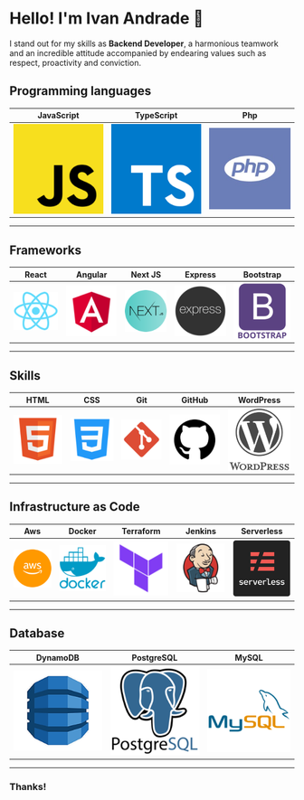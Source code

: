 # Hello! I'm Ivan Andrade 👋

I stand out for my skills as **Backend Developer**, a harmonious teamwork and an incredible attitude accompanied by endearing values such as respect, proactivity and conviction.


## Programming languages
                    

| JavaScript      | TypeScript | Php |
| --------- | ----- | ------ |
| ![](/img/lenguajes/js.png)  | ![](/img/lenguajes/ts.png) | ![](/img/lenguajes/php.jpeg) |
                
----

## Frameworks
                    

| React | Angular | Next JS | Express | Bootstrap |
| ----- | ------ | --------- | ----- | ----- |
| ![](/img/frameworks/react.png) | ![](/img/frameworks/angular.png) | ![](/img/frameworks/next-js.png) | ![](/img/frameworks/node-express.png)  | ![](/img/frameworks/bootstrap.png) |
                
----
## Skills
                    

| HTML | CSS | Git | GitHub | WordPress |
| ----- | ------ | --------- | --------- | ----- |
| ![](/img/complementos/html.png) | ![](/img/complementos/css.png) | ![](/img/complementos/git.png)  | ![](/img/complementos/github.png)  | ![](/img/complementos/wordpress.png) |
                
----
## Infrastructure as Code
                    

| Aws | Docker | Terraform | Jenkins | Serverless |
| ----- | ------ | --------- | ----- | ----- |
| ![](/img/IaC/aws.png) | ![](/img/IaC/docker.png) | ![](/img/IaC/terraform.png)  | ![](/img/IaC/jenkins.png) | ![](/img/IaC/serverless.png) |
                
----

## Database
                    

| DynamoDB | PostgreSQL | MySQL |
| --------- | ----- | ------ |
| ![](/img/bds/dynamo.png)  | ![](/img/bds/postgresql.png) | ![](/img/bds/mysql.png) |
                
----

### Thanks!
